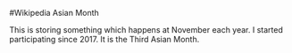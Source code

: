 #Wikipedia Asian Month

This is storing something which happens at November each year. I started participating since 2017. It is the Third Asian Month.